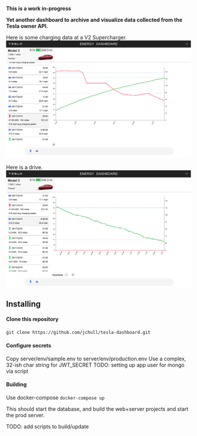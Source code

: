 __This is a work in-progress__

**Yet another dashboard to archive and visualize data collected from the Tesla owner API.** 

Here is some charging data at a V2 Supercharger. 
![charging](./images/Charging.png)

Here is a drive.
![driving](./images/Driving.png)

## Installing

#### Clone this repository

`git clone https://github.com/jchull/tesla-dashboard.git`

#### Configure secrets
Copy server/env/sample.env to server/env/production.env
Use a complex, 32-ish char string for JWT_SECRET
TODO: setting up app user for mongo via script


#### Building
Use docker-compose
`docker-compose up`

This should start the database, and build the web+server projects and start the prod server.


TODO: add scripts to build/update 
